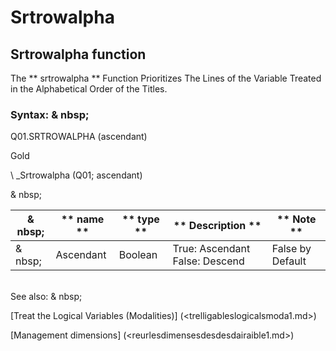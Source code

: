# Srtrowalpha

## Srtrowalpha function

The ** srtrowalpha ** Function Prioritizes The Lines of the Variable Treated in the Alphabetical Order of the Titles.

### Syntax: & nbsp;

Q01.SRTROWALPHA (ascendant)

Gold

\ _Srtrowalpha (Q01; ascendant)

& nbsp;

| & nbsp; | ** name ** | ** type ** | ** Description ** | ** Note ** |
| --- | --- | --- | --- | --- |
| & nbsp; | Ascendant | Boolean | True: Ascendant False: Descend | False by Default |


\
See also: & nbsp;

[Treat the Logical Variables (Modalities)] (<trelligableslogicalsmoda1.md>)

[Management dimensions] (<reurlesdimensesdesdesdairaible1.md>)